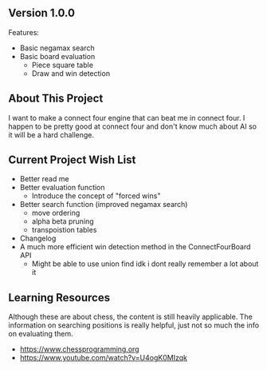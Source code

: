## Version 1.0.0
Features:
- Basic negamax search
- Basic board evaluation
  - Piece square table
  - Draw and win detection

## About This Project
I want to make a connect four engine that can beat me in connect four. I happen to be pretty good at connect four and don't know much about AI so it will be a hard challenge.

## Current Project Wish List
- Better read me
- Better evaluation function
  - Introduce the concept of "forced wins"
- Better search function (improved negamax search)
  - move ordering
  - alpha beta pruning
  - transpoistion tables
- Changelog
- A much more efficient win detection method in the ConnectFourBoard API
  - Might be able to use union find idk i dont really remember a lot about it

## Learning Resources
Although these are about chess, the content is still heavily applicable. The information on searching positions is really helpful, just not so much the info on evaluating them.
- https://www.chessprogramming.org
- https://www.youtube.com/watch?v=U4ogK0MIzqk